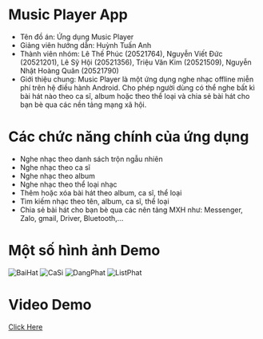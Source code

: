 # Music Player App
- Tên đồ án: Ứng dụng Music Player
- Giảng viên hướng dẫn: Huỳnh Tuấn Anh
- Thành viên nhóm:
    Lê Thế Phúc                 (20521764),
    Nguyễn Viết Đức             (20521201),
    Lê Sỹ Hội                   (20521356),
    Triệu Văn Kim               (20521509),
    Nguyễn Nhật Hoàng Quân      (20521790)   
- Giới thiệu chung: Music Player là một ứng dụng nghe nhạc offline miễn phí trên hệ điều hành Android. Cho phép người dùng có thể nghe bất kì bài hát nào theo ca sĩ,       album hoặc theo thể loại và chia sẻ bài hát cho bạn bè qua các nền tảng mạng xã hội.
  </a>
#  Các chức năng chính của ứng dụng
  - Nghe nhạc theo danh sách trộn ngẫu nhiên
  - Nghe nhạc theo ca sĩ
  - Nghe nhạc theo album
  - Nghe nhạc theo thể loại nhạc
  - Thêm hoặc xóa bài hát theo album, ca sĩ, thể loại
  - Tìm kiếm nhạc theo tên, album, ca sĩ, thể loại
  - Chia sẻ bài hát cho bạn bè qua các nên tảng MXH như: Messenger, Zalo, gmail, Driver, Bluetooth,...
  </a>
  
# Một số hình ảnh Demo 
![BaiHat](https://user-images.githubusercontent.com/91202778/173486227-7e0cf1e8-1956-4abf-b076-b3fb5bac28ef.jpg)
![CaSi](https://user-images.githubusercontent.com/91202778/173486264-65efcb53-27ad-46dd-a45e-ccaa81ee47c1.jpg)
![DangPhat](https://user-images.githubusercontent.com/91202778/173486293-fcdbefcb-5363-427e-9170-73dd31674b33.jpg)
![ListPhat](https://user-images.githubusercontent.com/91202778/173486315-a31a1390-92cd-4368-bfc1-e85ec82ea8e1.jpg)






 </a>
 
# Video Demo

[Click Here](https://drive.google.com/file/d/192ceNuUqg5GfpvWkyrCABEQGLTrZy4v-/view?usp=sharing)
</a>

